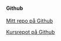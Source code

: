#### Github

[Mitt repo på Github](https://github.com/nilshollmer/redovisning-ramverk1)

[Kursrepot på Github](https://github.com/dbwebb-se/ramverk1)
